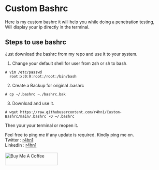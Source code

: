 # Custom Bashrc

Here is my custom bashrc it will help you while doing a penetration testing,
Will display your ip directly in the terminal.

## Steps to use bashrc
Just download the bashrc from my repo and use it to your system.

1. Change your default shell for user from zsh or sh to bash.

```
# vim /etc/passwd
  root:x:0:0:root:/root:/bin/bash
```
2. Create a Backup for original .bashrc

```
# cp ~/.bashrc ~./bashrc.bak
```

3. Download and use it.

```
# wget https://raw.githubusercontent.com/r4hn1/Custom-Bashrc/main/.bashrc -O ~/.bashrc
```

Then your your terminal or reopen it.

Feel free to ping me if any update is required.
Kindly ping me on.<br>
Twitter : [r4hn1](https://twitter.com/r4hn1)<br>
LinkedIn : [r4hn1](https://www.linkedin.com/in/r4hn1/)<br><br>
<a href="https://www.buymeacoffee.com/r4hn1" target="_blank"><img src="https://cdn.buymeacoffee.com/buttons/default-orange.png" alt="Buy Me A Coffee" height="41" width="174"></a>

